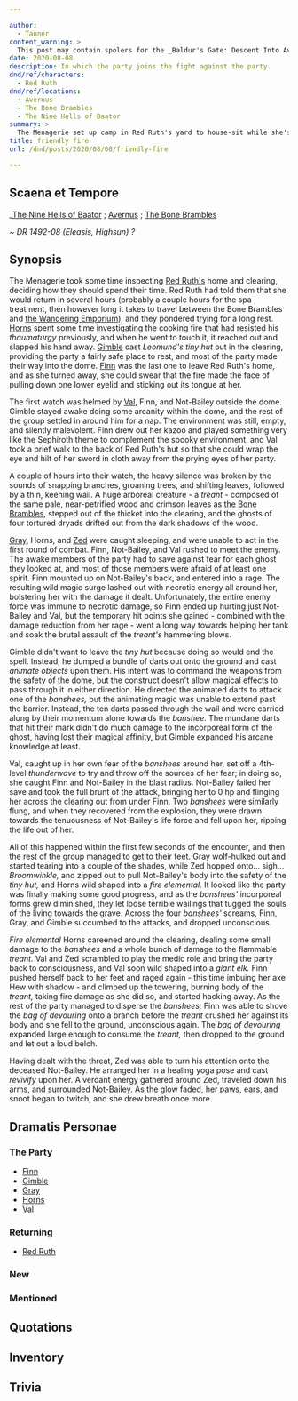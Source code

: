 ```yaml
---

author:
  - Tanner
content_warning: >
  This post may contain spolers for the _Baldur's Gate: Descent Into Avernus_ 5e module.
date: 2020-08-08
description: In which the party joins the fight against the party.
dnd/ref/characters:
  - Red Ruth
dnd/ref/locations:
  - Avernus
  - The Bone Brambles
  - The Nine Hells of Baator
summary: >
  The Menagerie set up camp in Red Ruth's yard to house-sit while she's away. In the middle of resting, they're attacked by banshees and a treant! Gimble learns a little about arcane edge cases, Not-Bailey dies for a moment, Horns becomes a fire elemental, and Finn feeds the treant to a bag.
title: friendly fire
url: /dnd/posts/2020/08/08/friendly-fire

---
```


## Scaena et Tempore

_[The Nine Hells of Baator](the-nine-hells-of-baator.md) ; [Avernus](/dnd/locations/avernus) ; [The Bone Brambles](/dnd/locations/the-bone-brambles)

_~ DR 1492-08 (Eleasis, Highsun) ?_

## Synopsis

The Menagerie took some time inspecting [Red Ruth's](/dnd/npcs/red-ruth) home and clearing, deciding how they should spend their time. Red Ruth had told them that she would return in several hours (probably a couple hours for the spa treatment, then however long it takes to travel between the Bone Brambles and [the Wandering Emporium](/dnd/locations/the-wandering-emporium)), and they pondered trying for a long rest. [Horns](/dnd/characters/horns) spent some time investigating the cooking fire that had resisted his _thaumaturgy_ previously, and when he went to touch it, it reached out and slapped his hand away. [Gimble](/dnd/characters/gimble-the-diviner) cast _Leomund's tiny hut_ out in the clearing, providing the party a fairly safe place to rest, and most of the party made their way into the dome. [Finn](/dnd/characters/finn) was the last one to leave Red Ruth's home, and as she turned away, she could swear that the fire made the face of pulling down one lower eyelid and sticking out its tongue at her.

The first watch was helmed by [Val](/dnd/characters/val), Finn, and Not-Bailey outside the dome. Gimble stayed awake doing some arcanity within the dome, and the rest of the group settled in around him for a nap. The environment was still, empty, and silently malevolent. Finn drew out her kazoo and played something very like the Sephiroth theme to complement the spooky environment, and Val took a brief walk to the back of Red Ruth's hut so that she could wrap the eye and hilt of her sword in cloth away from the prying eyes of her party.

A couple of hours into their watch, the heavy silence was broken by the sounds of snapping branches, groaning trees, and shifting leaves, followed by a thin, keening wail. A huge arboreal creature - a _treant_ - composed of the same pale, near-petrified wood and crimson leaves as [the Bone Brambles](/dnd/locations/the-bone-brambles), stepped out of the thicket into the clearing, and the ghosts of four tortured dryads drifted out from the dark shadows of the wood.

[Gray](/dnd/characters/haeltin-var-astora), Horns, and [Zed](/dnd/characters/zed) were caught sleeping, and were unable to act in the first round of combat. Finn, Not-Bailey, and Val rushed to meet the enemy. The awake members of the party had to save against fear for each ghost they looked at, and most of those members were afraid of at least one spirit. Finn mounted up on Not-Bailey's back, and entered into a rage. The resulting wild magic surge lashed out with necrotic energy all around her, bolstering her with the damage it dealt. Unfortunately, the entire enemy force was immune to necrotic damage, so Finn ended up hurting just Not-Bailey and Val, but the temporary hit points she gained - combined with the damage reduction from her rage - went a long way towards helping her tank and soak the brutal assault of the _treant's_ hammering blows.

Gimble didn't want to leave the _tiny hut_ because doing so would end the spell. Instead, he dumped a bundle of darts out onto the ground and cast _animate objects_ upon them. His intent was to command the weapons from the safety of the dome, but the construct doesn't allow magical effects to pass through it in either direction. He directed the animated darts to attack one of the _banshees,_ but the animating magic was unable to extend past the barrier. Instead, the ten darts passed through the wall and were carried along by their momentum alone towards the _banshee._ The mundane darts that hit their mark didn't do much damage to the incorporeal form of the ghost, having lost their magical affinity, but Gimble expanded his arcane knowledge at least.

Val, caught up in her own fear of the _banshees_ around her, set off a 4th-level _thunderwave_ to try and throw off the sources of her fear; in doing so, she caught Finn and Not-Bailey in the blast radius. Not-Bailey failed her save and took the full brunt of the attack, bringing her to 0 hp and flinging her across the clearing out from under Finn. Two _banshees_ were similarly flung, and when they recovered from the explosion, they were drawn towards the tenuousness of Not-Bailey's life force and fell upon her, ripping the life out of her.

All of this happened within the first few seconds of the encounter, and then the rest of the group managed to get to their feet. Gray wolf-hulked out and started tearing into a couple of the shades, while Zed hopped onto... sigh... _Broomwinkle,_ and zipped out to pull Not-Bailey's body into the safety of the _tiny hut,_ and Horns wild shaped into a _fire elemental._ It looked like the party was finally making some good progress, and as the _banshees'_ incorporeal forms grew diminished, they let loose terrible wailings that tugged the souls of the living towards the grave. Across the four _banshees'_ screams, Finn, Gray, and Gimble succumbed to the attacks, and dropped unconscious.

_Fire elemental_ Horns careened around the clearing, dealing some small damage to the _banshees_ and a whole bunch of damage to the flammable _treant._ Val and Zed scrambled to play the medic role and bring the party back to consciousness, and Val soon wild shaped into a _giant elk._ Finn pushed herself back to her feet and raged again - this time imbuing her axe Hew with shadow - and climbed up the towering, burning body of the _treant,_ taking fire damage as she did so, and started hacking away. As the rest of the party managed to disperse the _banshees,_ Finn was able to shove the _bag of devouring_ onto a branch before the _treant_ crushed her against its body and she fell to the ground, unconscious again. The _bag of devouring_ expanded large enough to consume the _treant,_ then dropped to the ground and let out a loud belch.

Having dealt with the threat, Zed was able to turn his attention onto the deceased Not-Bailey. He arranged her in a healing yoga pose and cast _revivify_ upon her. A verdant energy gathered around Zed, traveled down his arms, and surrounded Not-Bailey. As the glow faded, her paws, ears, and snoot began to twitch, and she drew breath once more.

## Dramatis Personae

### The Party

- [Finn](/dnd/characters/finn)
- [Gimble](/dnd/locations/gimble-the-diviner)
- [Gray](/dnd/characters/haeltin-var-astora)
- [Horns](/dnd/characters/horns)
- [Val](/dnd/characters/val)

### Returning

- [Red Ruth](/dnd/npcs/red-ruth)

### New

### Mentioned

## Quotations

## Inventory

## Trivia